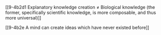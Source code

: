 [[9-4b2d1 Explanatory knowledge creation ≠ Biological knowledge (the former, specifically scientific knowledge, is more composable, and thus more universal)]]

[[9-4b2e A mind can create ideas which have never existed before]]
